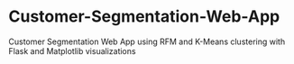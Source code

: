# Customer-Segmentation-Web-App
Customer Segmentation Web App using RFM and K-Means clustering with Flask and Matplotlib visualizations
